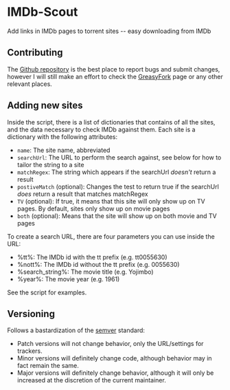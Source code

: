 # IMDb-Scout
Add links in IMDb pages to torrent sites -- easy downloading from IMDb

## Contributing

The [Github repository](https://github.com/kannibalox/IMDb-Scout) is the best place to report bugs and submit changes, however I will still make an effort to check the [GreasyFork](https://greasyfork.org/en/scripts/3967-imdb-scout) page or any other relevant places.

## Adding new sites

Inside the script, there is a list of dictionaries that contains of all the sites, and the data necessary to check IMDb against them.
Each site is a dictionary with the following attributes:
  - `name`: The site name, abbreviated
  - `searchUrl`: The URL to perform the search against, see below for how to tailor the string to a site
  - `matchRegex`: The string which appears if the searchUrl *doesn't* return a result
  - `postiveMatch` (optional): Changes the test to return true if the searchUrl *does* return a result that matches matchRegex
  - `TV` (optional): If true, it means that this site will only show up on TV pages. By default, sites only show up on movie pages
  - `both` (optional): Means that the site will show up on both movie and TV pages
    
To create a search URL, there are four parameters you can use inside the URL:
  - %tt%: The IMDb id with the tt prefix (e.g. tt0055630)
  - %nott%: The IMDb id without the tt prefix (e.g. 0055630)
  - %search_string%: The movie title (e.g. Yojimbo)
  - %year%: The movie year (e.g. 1961)
  
See the script for examples.

## Versioning
Follows a bastardization of the [semver](http://semver.org/) standard:
* Patch versions will not change behavior, only the URL/settings for trackers.
* Minor versions will definitely change code, although behavior may in fact remain the same.
* Major versions will definitely change behavior, although it will only be increased at the discretion of the current maintainer. 
